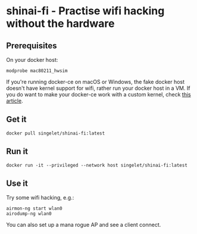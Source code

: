 # shinai-fi - Practise wifi hacking without the hardware

## Prerequisites

On your docker host:
```
modprobe mac80211_hwsim
```

If you're running docker-ce on macOS or Windows, the fake docker host doesn't have kernel support for wifi, rather run your docker host in a VM. If you do want to make your docker-ce work with a custom kernel, check [this article](https://medium.com/@notsinge/making-your-own-linuxkit-with-docker-for-mac-5c1234170fb1).

## Get it

```
docker pull singelet/shinai-fi:latest
```

## Run it

```
docker run -it --privileged --network host singelet/shinai-fi:latest
```

## Use it

Try some wifi hacking, e.g.:

```
airmon-ng start wlan0
airodump-ng wlan0
```

You can also set up a mana rogue AP and see a client connect.
